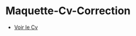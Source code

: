 # Maquette-Cv-Correction

* [Voir le Cv](https://htmlpreview.github.io/?https://github.com/Simplon-INESS/Maquette-Cv-Correction/blob/master/index.html)